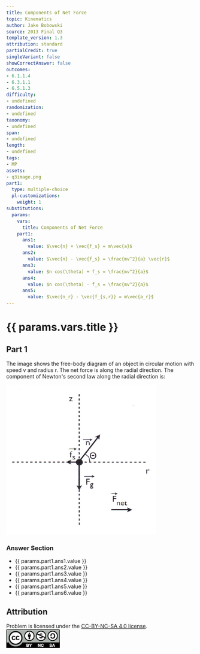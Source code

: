 ```yaml
---
title: Components of Net Force
topic: Kinematics
author: Jake Bobowski
source: 2013 Final Q3
template_version: 1.3
attribution: standard
partialCredit: true
singleVariant: false
showCorrectAnswer: false
outcomes:
- 6.1.1.4
- 6.3.1.1
- 6.5.1.3
difficulty:
- undefined
randomization:
- undefined
taxonomy:
- undefined
span:
- undefined
length:
- undefined
tags:
- MP
assets:
- q3image.png
part1:
  type: multiple-choice
  pl-customizations:
    weight: 1
substitutions:
  params:
    vars:
      title: Components of Net Force
    part1:
      ans1:
        value: $\vec{n} + \vec{f_s} = m\vec{a}$
      ans2:
        value: $\vec{n} - \vec{f_s} = \frac{mv^2}{a} \vec{r}$
      ans3:
        value: $n cos(\theta) + f_s = \frac{mv^2}{a}$
      ans4:
        value: $n cos(\theta) - f_s = \frac{mv^2}{a}$
      ans5:
        value: $\vec{n_r} - \vec{f_{s,r}} = m\vec{a_r}$
---
```

# {{ params.vars.title }}

## Part 1

The image shows the free-body diagram of an object in circular motion with speed v and radius r.
The net force is along the radial direction.
The component of Newton's second law along the radial direction is:

<img src="q3image.png" width="400" height="400" alt="Circular Motion FBD">

### Answer Section

- {{ params.part1.ans1.value }}
- {{ params.part1.ans2.value }}
- {{ params.part1.ans3.value }}
- {{ params.part1.ans4.value }}
- {{ params.part1.ans5.value }}
- {{ params.part1.ans6.value }}

## Attribution

Problem is licensed under the [CC-BY-NC-SA 4.0 license](https://creativecommons.org/licenses/by-nc-sa/4.0/).<br> ![The Creative Commons 4.0 license requiring attribution-BY, non-commercial-NC, and share-alike-SA license.](https://raw.githubusercontent.com/firasm/bits/master/by-nc-sa.png)